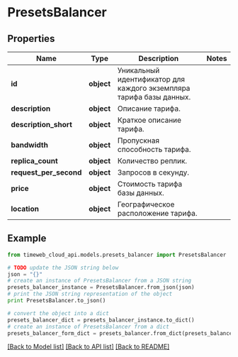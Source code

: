 # PresetsBalancer


## Properties
Name | Type | Description | Notes
------------ | ------------- | ------------- | -------------
**id** | **object** | Уникальный идентификатор для каждого экземпляра тарифа базы данных. | 
**description** | **object** | Описание тарифа. | 
**description_short** | **object** | Краткое описание тарифа. | 
**bandwidth** | **object** | Пропускная способность тарифа. | 
**replica_count** | **object** | Количество реплик. | 
**request_per_second** | **object** | Запросов в секунду. | 
**price** | **object** | Стоимость тарифа базы данных. | 
**location** | **object** | Географическое расположение тарифа. | 

## Example

```python
from timeweb_cloud_api.models.presets_balancer import PresetsBalancer

# TODO update the JSON string below
json = "{}"
# create an instance of PresetsBalancer from a JSON string
presets_balancer_instance = PresetsBalancer.from_json(json)
# print the JSON string representation of the object
print PresetsBalancer.to_json()

# convert the object into a dict
presets_balancer_dict = presets_balancer_instance.to_dict()
# create an instance of PresetsBalancer from a dict
presets_balancer_form_dict = presets_balancer.from_dict(presets_balancer_dict)
```
[[Back to Model list]](../README.md#documentation-for-models) [[Back to API list]](../README.md#documentation-for-api-endpoints) [[Back to README]](../README.md)


